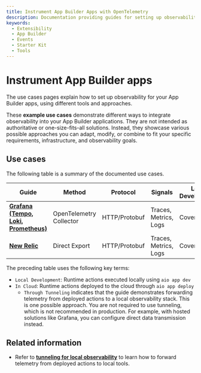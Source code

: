 ```yaml
---
title: Instrument App Builder Apps with OpenTelemetry
description: Documentation providing guides for setting up observability for your App Builder apps using various tools and approaches.
keywords:
  - Extensibility
  - App Builder
  - Events
  - Starter Kit
  - Tools
---
```


# Instrument App Builder apps

The use cases pages explain how to set up observability for your App Builder apps, using different tools and approaches.

<InlineAlert variant="info" slots="text" />

These **example use cases** demonstrate different ways to integrate observability into your App Builder applications. They are not intended as authoritative or one-size-fits-all solutions. Instead, they showcase various possible approaches you can adapt, modify, or combine to fit your specific requirements, infrastructure, and observability goals.

## Use cases

The following table is a summary of the documented use cases.

| Guide | Method | Protocol | Signals | Local Development | In Cloud |
|-------|--------|----------|---------|-------------------|----------|
| [**Grafana (Tempo, Loki, Prometheus)**](./grafana.md) | OpenTelemetry Collector | HTTP/Protobuf | Traces, Metrics, Logs | Covered ✅ | Through Tunneling ⚠️ |
| [**New Relic**](./new-relic.md) | Direct Export | HTTP/Protobuf | Traces, Metrics, Logs | Covered ✅ | Covered ✅ |

The preceding table uses the following key terms:

- `Local Development`: Runtime actions executed locally using `aio app dev`
- `In Cloud`: Runtime actions deployed to the cloud through `aio app deploy`
  - `Through Tunneling` indicates that the guide demonstrates forwarding telemetry from deployed actions to a local observability stack. This is one possible approach. You are not required to use tunneling, which is not recommended in production. For example, with hosted solutions like Grafana, you can configure direct data transmission instead.

## Related information

- Refer to [**tunneling for local observability**](../tunnel-forwarding.md) to learn how to forward telemetry from deployed actions to local tools.